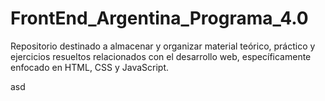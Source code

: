 # FrontEnd_Argentina_Programa_4.0
Repositorio destinado a almacenar y organizar material teórico, práctico y ejercicios resueltos relacionados con el desarrollo web, específicamente enfocado en HTML, CSS y JavaScript.

asd


